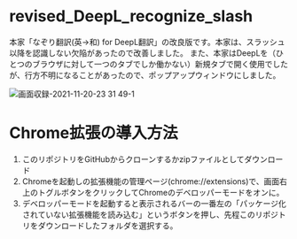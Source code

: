 # revised_DeepL_recognize_slash
本家「なぞり翻訳(英→和) for DeepL翻訳」の改良版です。本家は、スラッシュ以降を認識しない欠陥があったので改善しました。
また、本家はDeepLを（ひとつのブラウザに対して一つのタブでしか働かない）新規タブで開く使用でしたが、行方不明になることがあったので、ポップアップウィンドウにしました。

![画面収録-2021-11-20-23 31 49-1](https://user-images.githubusercontent.com/43945931/142730613-cb67e720-042c-4a8d-bd5b-6dfbea1c0cb2.gif)


# Chrome拡張の導入方法
1. このリポジトリをGitHubからクローンするかzipファイルとしてダウンロード
2. Chromeを起動しの拡張機能の管理ページ(chrome://extensions)で、画面右上のトグルボタンをクリックしてChromeのデベロッパーモードをオンに。
3. デベロッパーモードを起動すると表示されるバーの一番左の「パッケージ化されていない拡張機能を読み込む」というボタンを押し、先程このリポジトリをダウンロードしたフォルダを選択する。
